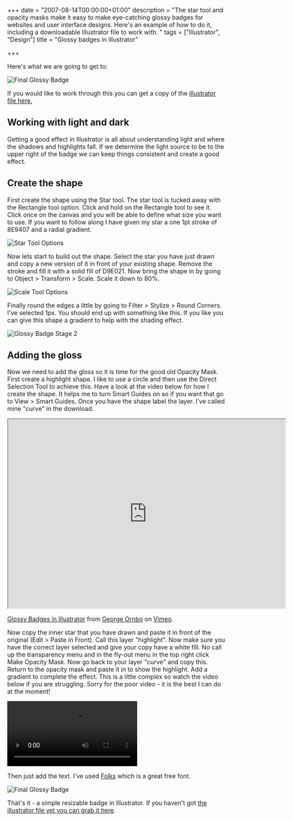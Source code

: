 +++
date = "2007-08-14T00:00:00+01:00"
description = "The star tool and opacity masks make it easy to make eye-catching glossy badges for websites and user interface designs. Here's an example of how to do it, including a downloadable Illustrator file to work with. "
tags = ["Illustrator", "Design"]
title = "Glossy badges in Illustrator"

+++

Here's what we are going to get to:

![Final Glossy Badge][1] 

If you would like to work through this you can get a copy of the [illustrator file here.][2]

## Working with light and dark

Getting a good effect in Illustrator is all about understanding light and where the shadows and highlights fall. If we determine the light source to be to the upper right of the badge we can keep things consistent and create a good effect. 

## Create the shape

First create the shape using the Star tool. The star tool is tucked away with the Rectangle tool option. Click and hold on the Rectangle tool to see it. Click once on the canvas and you will be able to define what size you want to use. If you want to follow along I have given my star a one 1pt stroke of 8E9407 and a radial gradient.

![Star Tool Options][3] 

Now lets start to build out the shape. Select the star you have just drawn and copy a new version of it in front of your existing shape. Remove the stroke and fill it with a solid fill of D9E021. Now bring the shape in by going to Object > Transform > Scale. Scale it down to 80%.

![Scale Tool Options][4] 

Finally round the edges a little by going to Filter > Stylize > Round Corners. I've selected 1px. You should end up with something like this. If you like you can give this shape a gradient to help with the shading effect.

![Glossy Badge Stage 2][5] 

## Adding the gloss

Now we need to add the gloss so it is time for the good old Opacity Mask. First create a highlight shape. I like to use a circle and then use the Direct Selection Tool to achieve this. Have a look at the video below for how I create the shape. It helps me to turn Smart Guides on so if you want that go to View > Smart Guides. Once you have the shape label the layer. I've called mine "curve" in the download. 

<iframe src="https://player.vimeo.com/video/32934091?title=0&amp;byline=0&amp;portrait=0" width="640" height="436" allowFullScreen></iframe>

<a href="https://vimeo.com/32934091">Glossy Badges in Illustrator</a> from <a href="https://vimeo.com/shapeshed">George Ornbo</a> on <a href="https://vimeo.com">Vimeo</a>.

Now copy the inner star that you have drawn and paste it in front of the original (Edit > Paste in Front). Call this layer "highlight". Now make sure you have the correct layer selected and give your copy have a white fill. No call up the transparency menu and in the fly-out menu in the top right click Make Opacity Mask. Now go back to your layer "curve" and copy this. Return to the opacity mask and paste it in to show the highlight. Add a gradient to complete the effect. This is a little complex so watch the video below if you are struggling. Sorry for the poor video - it is the best I can do at the moment!

<video controls>
  <source src="http://cdn.shapeshed.com/movies/mp4/opacity_mask.mp4" type='video/mp4; codecs="avc1.42E01E, mp4a.40.2"' />
  <source src="http://cdn.shapeshed.com/movies/ogv/opacity_mask.ogv" type='video/ogg; codecs="theora, vorbis"' />
  To view this video you need the latest version of <a href="http://www.apple.com/safari/">Safari</a>, <a href="http://www.mozilla.com/firefox/">Firefox</a> or <a href="http://www.google.com/chrome">Chrome</a>. Alterantively download the videos and watch them offline. <a href="/movies/mp4/opacity_mask.mp4">Windows / Mac (mp4)</a>, <a href="/movies/ogv/opacity_mask.ogv">Linux (ogv)</a>
</video>

Then just add the text. I've used [Folks][6] which is a great free font.

![Final Glossy Badge][1] 

That's it - a simple resizable badge in Illustrator. If you haven't got [the illustrator file yet you can grab it here][2].

 [1]: /images/articles/glossy_badge_final.png 
 [2]: http://cdn.shapeshed.com/downloads/glossy_badge.ai
 [3]: /images/articles/star_tool_options.jpg 
 [4]: /images/articles/scale_options.jpg
 [5]: /images/articles/glossy_button_stage_2.png 
 [6]: http://www.dafont.com/folks.font

